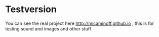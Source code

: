 # Testversion

You can see the real project here http://micaminoff.github.io , this is for testing sound and images and other stuff
